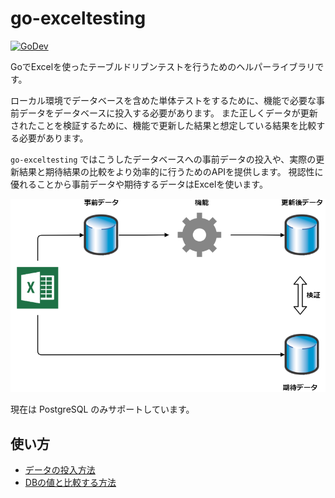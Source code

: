 # go-exceltesting

[![GoDev](https://img.shields.io/static/v1?label=godev&message=reference&color=00add8)][godoc]

[godoc]: https://pkg.go.dev/github.com/future-architect/go-exceltesting

GoでExcelを使ったテーブルドリブンテストを行うためのヘルパーライブラリです。

ローカル環境でデータベースを含めた単体テストをするために、機能で必要な事前データをデータベースに投入する必要があります。
また正しくデータが更新されたことを検証するために、機能で更新した結果と想定している結果を比較する必要があります。

`go-exceltesting` ではこうしたデータベースへの事前データの投入や、実際の更新結果と期待結果の比較をより効率的に行うためのAPIを提供します。
視認性に優れることから事前データや期待するデータはExcelを使います。

![](./doc/image/overview.drawio.png)

現在は PostgreSQL のみサポートしています。

## 使い方

* [データの投入方法](./doc/insert.md)
* [DBの値と比較する方法](./doc/compare.md)
